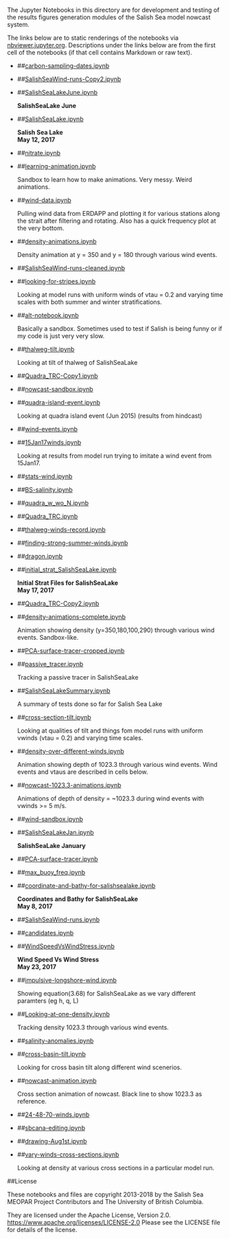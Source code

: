 The Jupyter Notebooks in this directory are for development and testing of
the results figures generation modules of the Salish Sea model nowcast system.

The links below are to static renderings of the notebooks via
[nbviewer.jupyter.org](https://nbviewer.jupyter.org/).
Descriptions under the links below are from the first cell of the notebooks
(if that cell contains Markdown or raw text).

* ##[carbon-sampling-dates.ipynb](https://nbviewer.jupyter.org/urls/bitbucket.org/salishsea/analysis-vicky/raw/tip/notebooks/SalishSeaLake//carbon-sampling-dates.ipynb)  
    
* ##[SalishSeaWind-runs-Copy2.ipynb](https://nbviewer.jupyter.org/urls/bitbucket.org/salishsea/analysis-vicky/raw/tip/notebooks/SalishSeaLake//SalishSeaWind-runs-Copy2.ipynb)  
    
* ##[SalishSeaLakeJune.ipynb](https://nbviewer.jupyter.org/urls/bitbucket.org/salishsea/analysis-vicky/raw/tip/notebooks/SalishSeaLake//SalishSeaLakeJune.ipynb)  
    
    **SalishSeaLake June**  

* ##[SalishSeaLake.ipynb](https://nbviewer.jupyter.org/urls/bitbucket.org/salishsea/analysis-vicky/raw/tip/notebooks/SalishSeaLake//SalishSeaLake.ipynb)  
    
    **Salish Sea Lake**  
    **May 12, 2017**  

* ##[nitrate.ipynb](https://nbviewer.jupyter.org/urls/bitbucket.org/salishsea/analysis-vicky/raw/tip/notebooks/SalishSeaLake//nitrate.ipynb)  
    
* ##[learning-animation.ipynb](https://nbviewer.jupyter.org/urls/bitbucket.org/salishsea/analysis-vicky/raw/tip/notebooks/SalishSeaLake//learning-animation.ipynb)  
    
    Sandbox to learn how to make animations. Very messy. Weird animations.   

* ##[wind-data.ipynb](https://nbviewer.jupyter.org/urls/bitbucket.org/salishsea/analysis-vicky/raw/tip/notebooks/SalishSeaLake//wind-data.ipynb)  
    
    Pulling wind data from ERDAPP and plotting it for various stations along the strait after filtering and rotating. Also has a quick frequency plot at the very bottom.   

* ##[density-animations.ipynb](https://nbviewer.jupyter.org/urls/bitbucket.org/salishsea/analysis-vicky/raw/tip/notebooks/SalishSeaLake//density-animations.ipynb)  
    
    Density animation at y = 350 and y = 180 through various wind events.   

* ##[SalishSeaWind-runs-cleaned.ipynb](https://nbviewer.jupyter.org/urls/bitbucket.org/salishsea/analysis-vicky/raw/tip/notebooks/SalishSeaLake//SalishSeaWind-runs-cleaned.ipynb)  
    
* ##[looking-for-stripes.ipynb](https://nbviewer.jupyter.org/urls/bitbucket.org/salishsea/analysis-vicky/raw/tip/notebooks/SalishSeaLake//looking-for-stripes.ipynb)  
    
    Looking at model runs with uniform winds of vtau = 0.2 and varying time scales with both summer and winter stratifications.   

* ##[alt-notebook.ipynb](https://nbviewer.jupyter.org/urls/bitbucket.org/salishsea/analysis-vicky/raw/tip/notebooks/SalishSeaLake//alt-notebook.ipynb)  
    
    Basically a sandbox. Sometimes used to test if Salish is being funny or if my code is just very very slow.   

* ##[thalweg-tilt.ipynb](https://nbviewer.jupyter.org/urls/bitbucket.org/salishsea/analysis-vicky/raw/tip/notebooks/SalishSeaLake//thalweg-tilt.ipynb)  
    
    Looking at tilt of thalweg of SalishSeaLake  

* ##[Quadra_TRC-Copy1.ipynb](https://nbviewer.jupyter.org/urls/bitbucket.org/salishsea/analysis-vicky/raw/tip/notebooks/SalishSeaLake//Quadra_TRC-Copy1.ipynb)  
    
* ##[nowcast-sandbox.ipynb](https://nbviewer.jupyter.org/urls/bitbucket.org/salishsea/analysis-vicky/raw/tip/notebooks/SalishSeaLake//nowcast-sandbox.ipynb)  
    
* ##[quadra-island-event.ipynb](https://nbviewer.jupyter.org/urls/bitbucket.org/salishsea/analysis-vicky/raw/tip/notebooks/SalishSeaLake//quadra-island-event.ipynb)  
    
    Looking at quadra island event (Jun 2015) (results from hindcast)  

* ##[wind-events.ipynb](https://nbviewer.jupyter.org/urls/bitbucket.org/salishsea/analysis-vicky/raw/tip/notebooks/SalishSeaLake//wind-events.ipynb)  
    
* ##[15Jan17winds.ipynb](https://nbviewer.jupyter.org/urls/bitbucket.org/salishsea/analysis-vicky/raw/tip/notebooks/SalishSeaLake//15Jan17winds.ipynb)  
    
    Looking at results from model run trying to imitate a wind event from 15Jan17.  

* ##[stats-wind.ipynb](https://nbviewer.jupyter.org/urls/bitbucket.org/salishsea/analysis-vicky/raw/tip/notebooks/SalishSeaLake//stats-wind.ipynb)  
    
* ##[BS-salinity.ipynb](https://nbviewer.jupyter.org/urls/bitbucket.org/salishsea/analysis-vicky/raw/tip/notebooks/SalishSeaLake//BS-salinity.ipynb)  
    
* ##[quadra_w_wo_N.ipynb](https://nbviewer.jupyter.org/urls/bitbucket.org/salishsea/analysis-vicky/raw/tip/notebooks/SalishSeaLake//quadra_w_wo_N.ipynb)  
    
* ##[Quadra_TRC.ipynb](https://nbviewer.jupyter.org/urls/bitbucket.org/salishsea/analysis-vicky/raw/tip/notebooks/SalishSeaLake//Quadra_TRC.ipynb)  
    
* ##[thalweg-winds-record.ipynb](https://nbviewer.jupyter.org/urls/bitbucket.org/salishsea/analysis-vicky/raw/tip/notebooks/SalishSeaLake//thalweg-winds-record.ipynb)  
    
* ##[finding-strong-summer-winds.ipynb](https://nbviewer.jupyter.org/urls/bitbucket.org/salishsea/analysis-vicky/raw/tip/notebooks/SalishSeaLake//finding-strong-summer-winds.ipynb)  
    
* ##[dragon.ipynb](https://nbviewer.jupyter.org/urls/bitbucket.org/salishsea/analysis-vicky/raw/tip/notebooks/SalishSeaLake//dragon.ipynb)  
    
* ##[initial_strat_SalishSeaLake.ipynb](https://nbviewer.jupyter.org/urls/bitbucket.org/salishsea/analysis-vicky/raw/tip/notebooks/SalishSeaLake//initial_strat_SalishSeaLake.ipynb)  
    
    **Initial Strat Files for SalishSeaLake**  
    **May 17, 2017**  

* ##[Quadra_TRC-Copy2.ipynb](https://nbviewer.jupyter.org/urls/bitbucket.org/salishsea/analysis-vicky/raw/tip/notebooks/SalishSeaLake//Quadra_TRC-Copy2.ipynb)  
    
* ##[density-animations-complete.ipynb](https://nbviewer.jupyter.org/urls/bitbucket.org/salishsea/analysis-vicky/raw/tip/notebooks/SalishSeaLake//density-animations-complete.ipynb)  
    
    Animation showing density (y=350,180,100,290) through various wind events. Sandbox-like.   

* ##[PCA-surface-tracer-cropped.ipynb](https://nbviewer.jupyter.org/urls/bitbucket.org/salishsea/analysis-vicky/raw/tip/notebooks/SalishSeaLake//PCA-surface-tracer-cropped.ipynb)  
    
* ##[passive_tracer.ipynb](https://nbviewer.jupyter.org/urls/bitbucket.org/salishsea/analysis-vicky/raw/tip/notebooks/SalishSeaLake//passive_tracer.ipynb)  
    
    Tracking a passive tracer in SalishSeaLake  

* ##[SalishSeaLakeSummary.ipynb](https://nbviewer.jupyter.org/urls/bitbucket.org/salishsea/analysis-vicky/raw/tip/notebooks/SalishSeaLake//SalishSeaLakeSummary.ipynb)  
    
    A summary of tests done so far for Salish Sea Lake  

* ##[cross-section-tilt.ipynb](https://nbviewer.jupyter.org/urls/bitbucket.org/salishsea/analysis-vicky/raw/tip/notebooks/SalishSeaLake//cross-section-tilt.ipynb)  
    
    Looking at qualities of tilt and things fom model runs with uniform vwinds (vtau = 0.2) and varying time scales.  

* ##[density-over-different-winds.ipynb](https://nbviewer.jupyter.org/urls/bitbucket.org/salishsea/analysis-vicky/raw/tip/notebooks/SalishSeaLake//density-over-different-winds.ipynb)  
    
    Animation showing depth of 1023.3 through various wind events. Wind events and vtaus are described in cells below.   

* ##[nowcast-1023.3-animations.ipynb](https://nbviewer.jupyter.org/urls/bitbucket.org/salishsea/analysis-vicky/raw/tip/notebooks/SalishSeaLake//nowcast-1023.3-animations.ipynb)  
    
    Animations of depth of density = ~1023.3 during wind events with vwinds >= 5 m/s.   

* ##[wind-sandbox.ipynb](https://nbviewer.jupyter.org/urls/bitbucket.org/salishsea/analysis-vicky/raw/tip/notebooks/SalishSeaLake//wind-sandbox.ipynb)  
    
* ##[SalishSeaLakeJan.ipynb](https://nbviewer.jupyter.org/urls/bitbucket.org/salishsea/analysis-vicky/raw/tip/notebooks/SalishSeaLake//SalishSeaLakeJan.ipynb)  
    
    **SalishSeaLake January**  

* ##[PCA-surface-tracer.ipynb](https://nbviewer.jupyter.org/urls/bitbucket.org/salishsea/analysis-vicky/raw/tip/notebooks/SalishSeaLake//PCA-surface-tracer.ipynb)  
    
* ##[max_buoy_freq.ipynb](https://nbviewer.jupyter.org/urls/bitbucket.org/salishsea/analysis-vicky/raw/tip/notebooks/SalishSeaLake//max_buoy_freq.ipynb)  
    
* ##[coordinate-and-bathy-for-salishsealake.ipynb](https://nbviewer.jupyter.org/urls/bitbucket.org/salishsea/analysis-vicky/raw/tip/notebooks/SalishSeaLake//coordinate-and-bathy-for-salishsealake.ipynb)  
    
    **Coordinates and Bathy for SalishSeaLake**  
    **May 8, 2017**  

* ##[SalishSeaWind-runs.ipynb](https://nbviewer.jupyter.org/urls/bitbucket.org/salishsea/analysis-vicky/raw/tip/notebooks/SalishSeaLake//SalishSeaWind-runs.ipynb)  
    
* ##[candidates.ipynb](https://nbviewer.jupyter.org/urls/bitbucket.org/salishsea/analysis-vicky/raw/tip/notebooks/SalishSeaLake//candidates.ipynb)  
    
* ##[WindSpeedVsWindStress.ipynb](https://nbviewer.jupyter.org/urls/bitbucket.org/salishsea/analysis-vicky/raw/tip/notebooks/SalishSeaLake//WindSpeedVsWindStress.ipynb)  
    
    **Wind Speed Vs Wind Stress**  
    **May 23, 2017**  

* ##[impulsive-longshore-wind.ipynb](https://nbviewer.jupyter.org/urls/bitbucket.org/salishsea/analysis-vicky/raw/tip/notebooks/SalishSeaLake//impulsive-longshore-wind.ipynb)  
    
    Showing equation(3.68) for SalishSeaLake as we vary different paramters (eg h, q, L)  

* ##[Looking-at-one-density.ipynb](https://nbviewer.jupyter.org/urls/bitbucket.org/salishsea/analysis-vicky/raw/tip/notebooks/SalishSeaLake//Looking-at-one-density.ipynb)  
    
    Tracking density 1023.3 through various wind events.   

* ##[salinity-anomalies.ipynb](https://nbviewer.jupyter.org/urls/bitbucket.org/salishsea/analysis-vicky/raw/tip/notebooks/SalishSeaLake//salinity-anomalies.ipynb)  
    
* ##[cross-basin-tilt.ipynb](https://nbviewer.jupyter.org/urls/bitbucket.org/salishsea/analysis-vicky/raw/tip/notebooks/SalishSeaLake//cross-basin-tilt.ipynb)  
    
    Looking for cross basin tilt along different wind scenerios.  

* ##[nowcast-animation.ipynb](https://nbviewer.jupyter.org/urls/bitbucket.org/salishsea/analysis-vicky/raw/tip/notebooks/SalishSeaLake//nowcast-animation.ipynb)  
    
    Cross section animation of nowcast. Black line to show 1023.3 as reference.   

* ##[24-48-70-winds.ipynb](https://nbviewer.jupyter.org/urls/bitbucket.org/salishsea/analysis-vicky/raw/tip/notebooks/SalishSeaLake//24-48-70-winds.ipynb)  
    
* ##[sbcana-editing.ipynb](https://nbviewer.jupyter.org/urls/bitbucket.org/salishsea/analysis-vicky/raw/tip/notebooks/SalishSeaLake//sbcana-editing.ipynb)  
    
* ##[drawing-Aug1st.ipynb](https://nbviewer.jupyter.org/urls/bitbucket.org/salishsea/analysis-vicky/raw/tip/notebooks/SalishSeaLake//drawing-Aug1st.ipynb)  
    
* ##[vary-winds-cross-sections.ipynb](https://nbviewer.jupyter.org/urls/bitbucket.org/salishsea/analysis-vicky/raw/tip/notebooks/SalishSeaLake//vary-winds-cross-sections.ipynb)  
    
    Looking at density at various cross sections in a particular model run.  


##License

These notebooks and files are copyright 2013-2018
by the Salish Sea MEOPAR Project Contributors
and The University of British Columbia.

They are licensed under the Apache License, Version 2.0.
https://www.apache.org/licenses/LICENSE-2.0
Please see the LICENSE file for details of the license.
